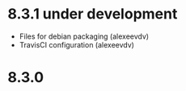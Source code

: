 8.3.1 under development
=====
- Files for debian packaging (alexeevdv)
- TravisCI configuration (alexeevdv)

8.3.0
=====
